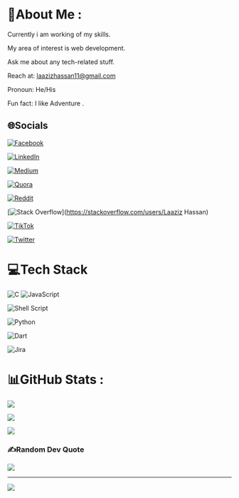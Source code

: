 # 💫About Me :

Currently i am working of my skills.

My area of interest is web development.

Ask me about any tech-related stuff.

Reach at: laazizhassan11@gmail.com

Pronoun: He/His

Fun fact: I like Adventure .

## 🌐Socials

[![Facebook](https://img.shields.io/badge/Facebook-%231877F2.svg?logo=Facebook&logoColor=white)](https://facebook.com/HassanibbHassan) 

[![LinkedIn](https://img.shields.io/badge/LinkedIn-%230077B5.svg?logo=linkedin&logoColor=white)](https://linkedin.com/in/HassanGuyo)

[![Medium](https://img.shields.io/badge/Medium-12100E?logo=medium&logoColor=white)](https://medium.com/@HassanJattani)

[![Quora](https://img.shields.io/badge/Quora-%23B92B27.svg?logo=Quora&logoColor=white)](https://quora.com/profile/Elhassan) 

[![Reddit](https://img.shields.io/badge/Reddit-%23FF4500.svg?logo=Reddit&logoColor=white)](https://reddit.com/user/u/jattanhassan) 

[![Stack Overflow](https://img.shields.io/badge/-Stackoverflow-FE7A16?logo=stack-overflow&logoColor=white)](https://stackoverflow.com/users/Laaziz Hassan) 

[![TikTok](https://img.shields.io/badge/TikTok-%23000000.svg?logo=TikTok&logoColor=white)](https://tiktok.com/@Elhassan) 

[![Twitter](https://img.shields.io/badge/Twitter-%231DA1F2.svg?logo=Twitter&logoColor=white)](https://twitter.com/Elhassan001) 

# 💻Tech Stack
![C](https://img.shields.io/badge/c-%2300599C.svg?style=for-the-badge&logo=c&logoColor=white) ![JavaScript](https://img.shields.io/badge/javascript-%23323330.svg?style=for-the-badge&logo=javascript&logoColor=%23F7DF1E) 

![Shell Script](https://img.shields.io/badge/shell_script-%23121011.svg?style=for-the-badge&logo=gnu-bash&logoColor=white) 

![Python](https://img.shields.io/badge/python-3670A0?style=for-the-badge&logo=python&logoColor=ffdd54) 

![Dart](https://commons.wikimedia.org/wiki/File:DART_hz_logo_multi_dark.png)

![Jira](https://img.shields.io/badge/jira-%230A0FFF.svg?style=for-the-badge&logo=jira&logoColor=white) 

# 📊GitHub Stats :
![](https://github-readme-stats.vercel.app/api?username=Hassan8521&theme=vision-friendly-dark&hide_border=true&include_all_commits=false&count_private=false)<br/>

![](https://github-readme-streak-stats.herokuapp.com/?user=Hassan8521&theme=vision-friendly-dark&hide_border=true)<br/>

![](https://github-readme-stats.vercel.app/api/top-langs/?username=Hassan8521&theme=vision-friendly-dark&hide_border=true&include_all_commits=false&count_private=false&layout=compact)

### ✍️Random Dev Quote

![](https://quotes-github-readme.vercel.app/api?type=horizontal&theme=tokyonight)

---
[![](https://visitcount.itsvg.in/api?id=Hassan8521&icon=0&color=0)](https://visitcount.itsvg.in)
